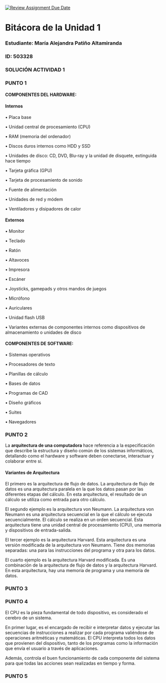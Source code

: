 [![Review Assignment Due Date](https://classroom.github.com/assets/deadline-readme-button-22041afd0340ce965d47ae6ef1cefeee28c7c493a6346c4f15d667ab976d596c.svg)](https://classroom.github.com/a/WfEJSxe8)
# Bitácora de la Unidad 1

### Estudiante: María Alejandra Patiño Altamiranda
### ID: 503328
### SOLUCIÓN ACTIVIDAD 1

### PUNTO 1
#### COMPONENTES DEL HARDWARE:
#### Internos
•	Placa base

•	Unidad central de procesamiento (CPU)

•	RAM (memoria del ordenador)

•	Discos duros internos como HDD y SSD

•	Unidades de disco: CD, DVD, Blu-ray y la unidad de disquete, extinguida hace tiempo

•	Tarjeta gráfica (GPU)

•	Tarjeta de procesamiento de sonido

•	Fuente de alimentación

•	Unidades de red y módem

•	Ventiladores y disipadores de calor
#### Externos
•	Monitor

•	Teclado

•	Ratón

•	Altavoces

•	Impresora

•	Escáner

•	Joysticks, gamepads y otros mandos de juegos

•	Micrófono

•	Auriculares

•	Unidad flash USB

•	Variantes externas de componentes internos como dispositivos de almacenamiento o unidades de disco

#### COMPONENTES DE SOFTWARE:
•	Sistemas operativos

•	Procesadores de texto 

•	Planillas de cálculo

•	Bases de datos

•	Programas de CAD

•	Diseño gráficos

•	Suites

•	Navegadores

### PUNTO 2
La **arquitectura de una computadora** hace referencia a la especificación que describe la estructura y diseño común de los sistemas informáticos, detallando como el hardware y software deben conectarse, interactuar y colaborar entre sí.

#### Variantes de Arquitectura


El primero es la arquitectura de flujo de datos. La arquitectura de flujo de datos es una arquitectura paralela en la que los datos pasan por las diferentes etapas del cálculo. En esta arquitectura, el resultado de un cálculo se utiliza como entrada para otro cálculo.

El segundo ejemplo es la arquitectura von Neumann. La arquitectura von Neumann es una arquitectura secuencial en la que el cálculo se ejecuta secuencialmente. El cálculo se realiza en un orden secuencial. Esta arquitectura tiene una unidad central de procesamiento (CPU), una memoria y dispositivos de entrada-salida.

El tercer ejemplo es la arquitectura Harvard. Esta arquitectura es una versión modificada de la arquitectura von Neumann. Tiene dos memorias separadas: una para las instrucciones del programa y otra para los datos.

El cuarto ejemplo es la arquitectura Harvard modificada. Es una combinación de la arquitectura de flujo de datos y la arquitectura Harvard. En esta arquitectura, hay una memoria de programa y una memoria de datos.

### PUNTO 3

### PUNTO 4

El CPU es la pieza fundamental de todo dispositivo, es considerado el cerebro de un sistema.

En primer lugar, es el encargado de recibir e interpretar datos y ejecutar las secuencias de instrucciones a realizar por cada programa valiéndose de operaciones aritméticas y matemáticas. El CPU interpreta todos los datos que provienen del dispositivo, tanto de los programas como la información que envía el usuario a través de aplicaciones.

Además, controla el buen funcionamiento de cada componente del sistema para que todas las acciones sean realizadas en tiempo y forma.

### PUNTO 5



